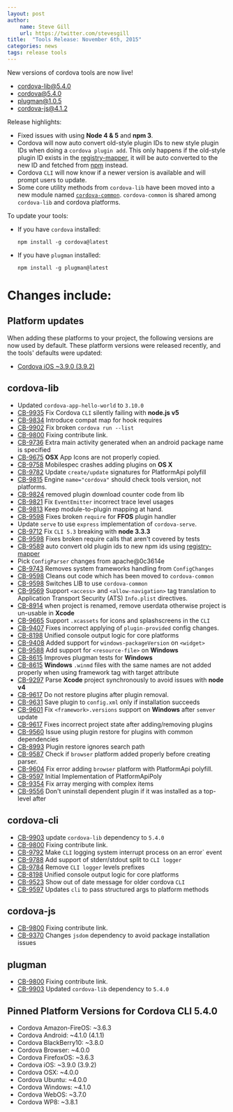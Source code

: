 ```yaml
---
layout: post
author:
    name: Steve Gill
    url: https://twitter.com/stevesgill
title:  "Tools Release: November 6th, 2015"
categories: news
tags: release tools
---
```

New versions of cordova tools are now live!

* [cordova-lib@5.4.0](https://www.npmjs.org/package/cordova-lib)
* [cordova@5.4.0](https://www.npmjs.org/package/cordova)
* [plugman@1.0.5](https://www.npmjs.org/package/plugman)
* [cordova-js@4.1.2](https://www.npmjs.org/package/cordova-js)

Release highlights:

* Fixed issues with using **Node 4 & 5** and **npm 3**. 
* Cordova will now auto convert old-style plugin IDs to new style plugin IDs when doing a `cordova plugin add`. This only happens if the old-style plugin ID exists in the [registry-mapper](https://github.com/stevengill/cordova-registry-mapper), it will be auto converted to the new ID and fetched from [npm](https://www.npmjs.com) instead. 
* Cordova `CLI` will now know if a newer version is available and will prompt users to update.
* Some core utility methods from `cordova-lib` have been moved into a new module named [`cordova-common`](https://github.com/apache/cordova-lib/tree/master/cordova-commo://github.com/apache/cordova-lib/tree/master/cordova-common). `cordova-common` is shared among `cordova-lib` and cordova platforms.

To update your tools:

  * If you have `cordova` installed:

        npm install -g cordova@latest

  * If you have `plugman` installed:

        npm install -g plugman@latest

<!--more-->
# Changes include:

## Platform updates
When adding these platforms to your project, the following versions are now used by default.
These platform versions were released recently, and the tools' defaults were updated:

* [Cordova iOS ~3.9.0 (3.9.2)](http://cordova.apache.org/announcements/2015/11/02/cordova-ios-3-9-2.html)

## cordova-lib

* Updated `cordova-app-hello-world` to `3.10.0`
* [CB-9935](https://issues.apache.org/jira/browse/CB-9935) Fix Cordova `CLI` silently failing with **node.js v5**
* [CB-9834](https://issues.apache.org/jira/browse/CB-9834) Introduce compat map for hook requires
* [CB-9902](https://issues.apache.org/jira/browse/CB-9902) Fix broken `cordova run --list`
* [CB-9800](https://issues.apache.org/jira/browse/CB-9800) Fixing contribute link.
* [CB-9736](https://issues.apache.org/jira/browse/CB-9736) Extra main activity generated when an android package name is specified
* [CB-9675](https://issues.apache.org/jira/browse/CB-9675) **OSX** App Icons are not properly copied.
* [CB-9758](https://issues.apache.org/jira/browse/CB-9758) Mobilespec crashes adding plugins on **OS X**
* [CB-9782](https://issues.apache.org/jira/browse/CB-9782) Update `create/update` signatures for PlatformApi polyfill
* [CB-9815](https://issues.apache.org/jira/browse/CB-9815) Engine `name="cordova"` should check tools version, not platforms. 
* [CB-9824](https://issues.apache.org/jira/browse/CB-9824) removed plugin download counter code from lib
* [CB-9821](https://issues.apache.org/jira/browse/CB-9821) Fix `EventEmitter` incorrect trace level usages
* [CB-9813](https://issues.apache.org/jira/browse/CB-9813) Keep module-to-plugin mapping at hand.
* [CB-9598](https://issues.apache.org/jira/browse/CB-9598) Fixes broken `require` for **FFOS** plugin handler
* Update `serve` to use `express` implementation of `cordova-serve`.
* [CB-9712](https://issues.apache.org/jira/browse/CB-9712) Fix `CLI 5.3` breaking with **node 3.3.3**
* [CB-9598](https://issues.apache.org/jira/browse/CB-9598) Fixes broken require calls that aren't covered by tests
* [CB-9589](https://issues.apache.org/jira/browse/CB-9589) auto convert old plugin ids to new npm ids using [registry-mapper](https://github.com/stevengill/cordova-registry-mapper)
* Pick `ConfigParser` changes from apache@0c3614e
* [CB-9743](https://issues.apache.org/jira/browse/CB-9743) Removes system frameworks handling from `ConfigChanges`
* [CB-9598](https://issues.apache.org/jira/browse/CB-9598) Cleans out code which has been moved to `cordova-common`
* [CB-9598](https://issues.apache.org/jira/browse/CB-9598) Switches LIB to use `cordova-common`
* [CB-9569](https://issues.apache.org/jira/browse/CB-9569) Support `<access>` and `<allow-navigation>` tag translation to Application Transport Security (ATS) `Info.plist` directives.
* [CB-8914](https://issues.apache.org/jira/browse/CB-8914) when project is renamed, remove userdata otherwise project is un-usable in **Xcode**
* [CB-9665](https://issues.apache.org/jira/browse/CB-9665) Support `.xcassets` for icons and splashscreens in the `CLI`
* [CB-9407](https://issues.apache.org/jira/browse/CB-9407) Fixes incorrect applying of `plugin-provided` config changes.
* [CB-8198](https://issues.apache.org/jira/browse/CB-8198) Unified console output logic for core platforms
* [CB-9408](https://issues.apache.org/jira/browse/CB-9408) Added support for `windows-packageVersion` on `<widget>`
* [CB-9588](https://issues.apache.org/jira/browse/CB-9588) Add support for `<resource-file>` on **Windows**
* [CB-8615](https://issues.apache.org/jira/browse/CB-8615) Improves plugman tests for **Windows**
* [CB-8615](https://issues.apache.org/jira/browse/CB-8615) **Windows** `.winmd` files with the same names are not added properly when using framework tag with target attribute
* [CB-9297](https://issues.apache.org/jira/browse/CB-9297) Parse **Xcode** project synchronously to avoid issues with **node v4**
* [CB-9617](https://issues.apache.org/jira/browse/CB-9617) Do not restore plugins after plugin removal.
* [CB-9631](https://issues.apache.org/jira/browse/CB-9631) Save plugin to `config.xml` only if installation succeeds
* [CB-9601](https://issues.apache.org/jira/browse/CB-9601) Fix `<framework>.versions` support on **Windows** after `semver` update
* [CB-9617](https://issues.apache.org/jira/browse/CB-9617) Fixes incorrect project state after adding/removing plugins
* [CB-9560](https://issues.apache.org/jira/browse/CB-9560) Issue using plugin restore for plugins with common dependencies 
* [CB-8993](https://issues.apache.org/jira/browse/CB-8993) Plugin restore ignores search path
* [CB-9587](https://issues.apache.org/jira/browse/CB-9587) Check if `browser` platform added properly before creating parser. 
* [CB-9604](https://issues.apache.org/jira/browse/CB-9604) Fix error adding `browser` platform with PlatformApi polyfill.
* [CB-9597](https://issues.apache.org/jira/browse/CB-9597) Initial Implementation of PlatformApiPoly
* [CB-9354](https://issues.apache.org/jira/browse/CB-9354) Fix array merging with complex items
* [CB-9556](https://issues.apache.org/jira/browse/CB-9556) Don't uninstall dependent plugin if it was installed as a top-level after

## cordova-cli

* [CB-9903](https://issues.apache.org/jira/browse/CB-9903) update `cordova-lib` dependency to `5.4.0`
* [CB-9800](https://issues.apache.org/jira/browse/CB-9800) Fixing contribute link.
* [CB-9792](https://issues.apache.org/jira/browse/CB-9792) Make `CLI` logging system interrupt process on an error` event
* [CB-9788](https://issues.apache.org/jira/browse/CB-9788) Add support of stderr/stdout split to `CLI logger`
* [CB-9784](https://issues.apache.org/jira/browse/CB-9784) Remove `CLI logger` levels prefixes
* [CB-8198](https://issues.apache.org/jira/browse/CB-8198) Unified console output logic for core platforms
* [CB-9523](https://issues.apache.org/jira/browse/CB-9523) Show out of date message for older cordova `CLI`
* [CB-9597](https://issues.apache.org/jira/browse/CB-9597) Updates `cli` to pass structured args to platform methods

## cordova-js

* [CB-9800](https://issues.apache.org/jira/browse/CB-9800) Fixing contribute link.
* [CB-9370](https://issues.apache.org/jira/browse/CB-9370) Changes `jsdom` dependency to avoid package installation issues

## plugman

* [CB-9800](https://issues.apache.org/jira/browse/CB-9800) Fixing contribute link.
* [CB-9903](https://issues.apache.org/jira/browse/CB-9903) Updated `cordova-lib` dependency to `5.4.0`

## Pinned Platform Versions for **Cordova CLI 5.4.0**

* Cordova Amazon-FireOS: ~3.6.3
* Cordova Android: ~4.1.0 (4.1.1)
* Cordova BlackBerry10: ~3.8.0
* Cordova Browser: ~4.0.0
* Cordova FirefoxOS: ~3.6.3
* Cordova iOS: ~3.9.0 (3.9.2)
* Cordova OSX: ~4.0.0
* Cordova Ubuntu: ~4.0.0
* Cordova Windows: ~4.1.0
* Cordova WebOS: ~3.7.0
* Cordova WP8: ~3.8.1
